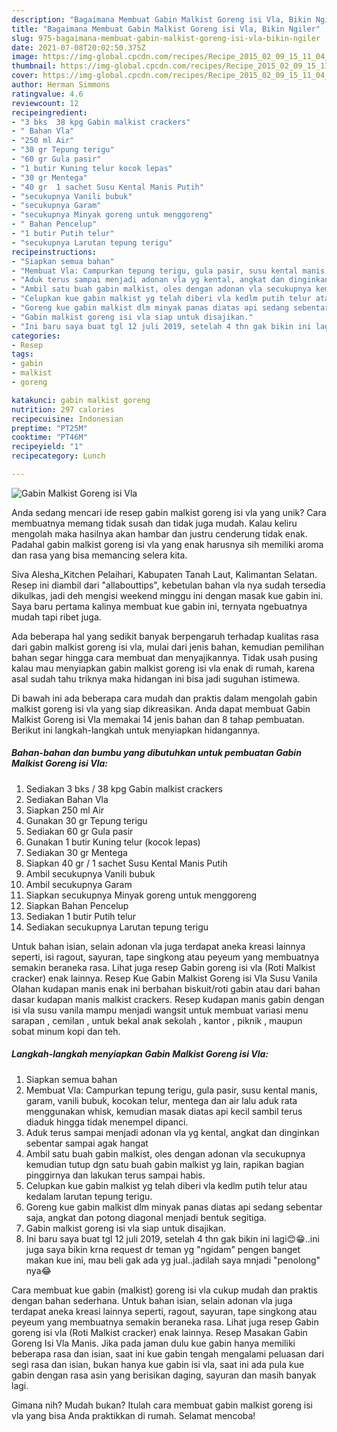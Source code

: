 ```yaml
---
description: "Bagaimana Membuat Gabin Malkist Goreng isi Vla, Bikin Ngiler"
title: "Bagaimana Membuat Gabin Malkist Goreng isi Vla, Bikin Ngiler"
slug: 975-bagaimana-membuat-gabin-malkist-goreng-isi-vla-bikin-ngiler
date: 2021-07-08T20:02:50.375Z
image: https://img-global.cpcdn.com/recipes/Recipe_2015_02_09_15_11_04_139_342c8f9e7bd2499ff354/680x482cq70/gabin-malkist-goreng-isi-vla-foto-resep-utama.jpg
thumbnail: https://img-global.cpcdn.com/recipes/Recipe_2015_02_09_15_11_04_139_342c8f9e7bd2499ff354/680x482cq70/gabin-malkist-goreng-isi-vla-foto-resep-utama.jpg
cover: https://img-global.cpcdn.com/recipes/Recipe_2015_02_09_15_11_04_139_342c8f9e7bd2499ff354/680x482cq70/gabin-malkist-goreng-isi-vla-foto-resep-utama.jpg
author: Herman Simmons
ratingvalue: 4.6
reviewcount: 12
recipeingredient:
- "3 bks  38 kpg Gabin malkist crackers"
- " Bahan Vla"
- "250 ml Air"
- "30 gr Tepung terigu"
- "60 gr Gula pasir"
- "1 butir Kuning telur kocok lepas"
- "30 gr Mentega"
- "40 gr  1 sachet Susu Kental Manis Putih"
- "secukupnya Vanili bubuk"
- "secukupnya Garam"
- "secukupnya Minyak goreng untuk menggoreng"
- " Bahan Pencelup"
- "1 butir Putih telur"
- "secukupnya Larutan tepung terigu"
recipeinstructions:
- "Siapkan semua bahan"
- "Membuat Vla: Campurkan tepung terigu, gula pasir, susu kental manis, garam, vanili bubuk, kocokan telur, mentega dan air lalu aduk rata menggunakan whisk, kemudian masak diatas api kecil sambil terus diaduk hingga tidak menempel dipanci."
- "Aduk terus sampai menjadi adonan vla yg kental, angkat dan dinginkan sebentar sampai agak hangat"
- "Ambil satu buah gabin malkist, oles dengan adonan vla secukupnya kemudian tutup dgn satu buah gabin malkist yg lain, rapikan bagian pinggirnya dan lakukan terus sampai habis."
- "Celupkan kue gabin malkist yg telah diberi vla kedlm putih telur atau kedalam larutan tepung terigu."
- "Goreng kue gabin malkist dlm minyak panas diatas api sedang sebentar saja, angkat dan potong diagonal menjadi bentuk segitiga."
- "Gabin malkist goreng isi vla siap untuk disajikan."
- "Ini baru saya buat tgl 12 juli 2019, setelah 4 thn gak bikin ini lagi😊😁..ini juga saya bikin krna request dr teman yg &#34;ngidam&#34; pengen banget makan kue ini, mau beli gak ada yg jual..jadilah saya mnjadi &#34;penolong&#34; nya😂"
categories:
- Resep
tags:
- gabin
- malkist
- goreng

katakunci: gabin malkist goreng 
nutrition: 297 calories
recipecuisine: Indonesian
preptime: "PT25M"
cooktime: "PT46M"
recipeyield: "1"
recipecategory: Lunch

---
```



![Gabin Malkist Goreng isi Vla](https://img-global.cpcdn.com/recipes/Recipe_2015_02_09_15_11_04_139_342c8f9e7bd2499ff354/680x482cq70/gabin-malkist-goreng-isi-vla-foto-resep-utama.jpg)

Anda sedang mencari ide resep gabin malkist goreng isi vla yang unik? Cara membuatnya memang tidak susah dan tidak juga mudah. Kalau keliru mengolah maka hasilnya akan hambar dan justru cenderung tidak enak. Padahal gabin malkist goreng isi vla yang enak harusnya sih memiliki aroma dan rasa yang bisa memancing selera kita.

Siva Alesha_Kitchen Pelaihari, Kabupaten Tanah Laut, Kalimantan Selatan. Resep ini diambil dari &#34;allabouttips&#34;, kebetulan bahan vla nya sudah tersedia dikulkas, jadi deh mengisi weekend minggu ini dengan masak kue gabin ini. Saya baru pertama kalinya membuat kue gabin ini, ternyata ngebuatnya mudah tapi ribet juga.

Ada beberapa hal yang sedikit banyak berpengaruh terhadap kualitas rasa dari gabin malkist goreng isi vla, mulai dari jenis bahan, kemudian pemilihan bahan segar hingga cara membuat dan menyajikannya. Tidak usah pusing kalau mau menyiapkan gabin malkist goreng isi vla enak di rumah, karena asal sudah tahu triknya maka hidangan ini bisa jadi suguhan istimewa.


Di bawah ini ada beberapa cara mudah dan praktis dalam mengolah gabin malkist goreng isi vla yang siap dikreasikan. Anda dapat membuat Gabin Malkist Goreng isi Vla memakai 14 jenis bahan dan 8 tahap pembuatan. Berikut ini langkah-langkah untuk menyiapkan hidangannya.

<!--inarticleads1-->

##### Bahan-bahan dan bumbu yang dibutuhkan untuk pembuatan Gabin Malkist Goreng isi Vla:

1. Sediakan 3 bks / 38 kpg Gabin malkist crackers
1. Sediakan  Bahan Vla
1. Siapkan 250 ml Air
1. Gunakan 30 gr Tepung terigu
1. Sediakan 60 gr Gula pasir
1. Gunakan 1 butir Kuning telur (kocok lepas)
1. Sediakan 30 gr Mentega
1. Siapkan 40 gr / 1 sachet Susu Kental Manis Putih
1. Ambil secukupnya Vanili bubuk
1. Ambil secukupnya Garam
1. Siapkan secukupnya Minyak goreng untuk menggoreng
1. Siapkan  Bahan Pencelup
1. Sediakan 1 butir Putih telur
1. Sediakan secukupnya Larutan tepung terigu


Untuk bahan isian, selain adonan vla juga terdapat aneka kreasi lainnya seperti, isi ragout, sayuran, tape singkong atau peyeum yang membuatnya semakin beraneka rasa. Lihat juga resep Gabin goreng isi vla (Roti Malkist cracker) enak lainnya. Resep Kue Gabin Malkist Goreng isi Vla Susu Vanila Olahan kudapan manis enak ini berbahan biskuit/roti gabin atau dari bahan dasar kudapan manis malkist crackers. Resep kudapan manis gabin dengan isi vla susu vanila mampu menjadi wangsit untuk membuat variasi menu sarapan , cemilan , untuk bekal anak sekolah , kantor , piknik , maupun sobat minum kopi dan teh. 

<!--inarticleads2-->

##### Langkah-langkah menyiapkan Gabin Malkist Goreng isi Vla:

1. Siapkan semua bahan
1. Membuat Vla: Campurkan tepung terigu, gula pasir, susu kental manis, garam, vanili bubuk, kocokan telur, mentega dan air lalu aduk rata menggunakan whisk, kemudian masak diatas api kecil sambil terus diaduk hingga tidak menempel dipanci.
1. Aduk terus sampai menjadi adonan vla yg kental, angkat dan dinginkan sebentar sampai agak hangat
1. Ambil satu buah gabin malkist, oles dengan adonan vla secukupnya kemudian tutup dgn satu buah gabin malkist yg lain, rapikan bagian pinggirnya dan lakukan terus sampai habis.
1. Celupkan kue gabin malkist yg telah diberi vla kedlm putih telur atau kedalam larutan tepung terigu.
1. Goreng kue gabin malkist dlm minyak panas diatas api sedang sebentar saja, angkat dan potong diagonal menjadi bentuk segitiga.
1. Gabin malkist goreng isi vla siap untuk disajikan.
1. Ini baru saya buat tgl 12 juli 2019, setelah 4 thn gak bikin ini lagi😊😁..ini juga saya bikin krna request dr teman yg &#34;ngidam&#34; pengen banget makan kue ini, mau beli gak ada yg jual..jadilah saya mnjadi &#34;penolong&#34; nya😂


Cara membuat kue gabin (malkist) goreng isi vla cukup mudah dan praktis dengan bahan sederhana. Untuk bahan isian, selain adonan vla juga terdapat aneka kreasi lainnya seperti, ragout, sayuran, tape singkong atau peyeum yang membuatnya semakin beraneka rasa. Lihat juga resep Gabin goreng isi vla (Roti Malkist cracker) enak lainnya. Resep Masakan Gabin Goreng Isi Vla Manis. Jika pada jaman dulu kue gabin hanya memiliki beberapa rasa dan isian, saat ini kue gabin tengah mengalami peluasan dari segi rasa dan isian, bukan hanya kue gabin isi vla, saat ini ada pula kue gabin dengan rasa asin yang berisikan daging, sayuran dan masih banyak lagi. 

Gimana nih? Mudah bukan? Itulah cara membuat gabin malkist goreng isi vla yang bisa Anda praktikkan di rumah. Selamat mencoba!
